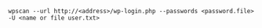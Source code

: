 `wpscan --url http://<address>/wp-login.php --passwords <password.file> -U <name or file user.txt>`
